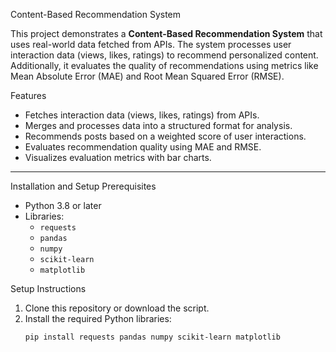 Content-Based Recommendation System

This project demonstrates a **Content-Based Recommendation System** that uses real-world data fetched from APIs. The system processes user interaction data (views, likes, ratings) to recommend personalized content. Additionally, it evaluates the quality of recommendations using metrics like Mean Absolute Error (MAE) and Root Mean Squared Error (RMSE).

Features
- Fetches interaction data (views, likes, ratings) from APIs.
- Merges and processes data into a structured format for analysis.
- Recommends posts based on a weighted score of user interactions.
- Evaluates recommendation quality using MAE and RMSE.
- Visualizes evaluation metrics with bar charts.

---

Installation and Setup
Prerequisites
- Python 3.8 or later
- Libraries:
  - `requests`
  - `pandas`
  - `numpy`
  - `scikit-learn`
  - `matplotlib`

Setup Instructions
1. Clone this repository or download the script.
2. Install the required Python libraries:
   ```bash
   pip install requests pandas numpy scikit-learn matplotlib
